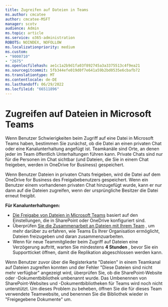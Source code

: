 ```yaml
---
title: Zugreifen auf Dateien in Teams
ms.author: cmcatee
author: cmcatee-MSFT
manager: scotv
audience: Admin
ms.topic: article
ms.service: o365-administration
ROBOTS: NOINDEX, NOFOLLOW
ms.localizationpriority: medium
ms.custom:
- "9000710"
- "2675"
ms.openlocfilehash: ae1c1a2b9d1fa03f892745a3a3375513c4f9ea21
ms.sourcegitcommit: 5fb344efe019d0f7e641a59b2bd0535e6cbafb72
ms.translationtype: MT
ms.contentlocale: de-DE
ms.lasthandoff: 06/29/2022
ms.locfileid: "66511896"
---
```

# <a name="accessing-files-in-microsoft-teams"></a>Zugreifen auf Dateien in Microsoft Teams

Wenn Benutzer Schwierigkeiten beim Zugriff auf eine Datei in Microsoft Teams haben, bestimmen Sie zunächst, ob die Datei an einen privaten Chat oder eine Kanalunterhaltung angefügt ist. Teamkanäle sind Orte, an denen jeder im Team öffentlich Unterhaltungen führen kann. Private Chats sind nur für die Personen im Chat sichtbar (und Dateien, die Sie in einem Chat freigeben, werden in OneDrive for Business) gespeichert.

Wenn Benutzer Dateien in privaten Chats freigeben, wird die Datei auf dem OneDrive for Business des Freigabebenutzers gespeichert. Wenn ein Benutzer einem vorhandenen privaten Chat hinzugefügt wurde, kann er nur dann auf die Dateien zugreifen, wenn der ursprüngliche Besitzer die Datei erneut freigibt.    

**Für Kanalunterhaltungen:**

- [Die Freigabe von Dateien in Microsoft Teams](https://docs.microsoft.com/MicrosoftTeams/sharing-files-in-teams) basiert auf den Einstellungen, die in SharePoint oder OneDrive konfiguriert sind. 
- Überprüfen [Sie die Zusammenarbeit an Dateien mit Ihrem Team](https://support.microsoft.com/topic/collaborate-on-files-in-microsoft-teams-9b200289-dbac-4823-85bd-628a5c7bb0ae) , um mehr darüber zu erfahren, wie Teams Es Ihrer Organisation ermöglicht, Dateien freizugeben und daran zusammenzuarbeiten. 
- Wenn für neue Teammitglieder beim Zugriff auf Dateien eine Verzögerung auftritt, warten Sie mindestens **4 Stunden** , bevor Sie ein Supportticket öffnen, damit die Replikation abgeschlossen werden kann. 

Wenn Benutzer zuvor über die Registerkarte "Dateien" in einem Teamkanal auf Dateien zugreifen konnten und der Fehler "Diese Dateien sind nicht mehr verfügbar" angezeigt wird, überprüfen Sie, ob die SharePoint-Website oder -Dokumentbibliothek umbenannt wurde. Das Umbenennen von SharePoint-Websites und -Dokumentbibliotheken für Teams wird noch nicht unterstützt. Um dieses Problem zu beheben, öffnen Sie die für dieses Team verwendete Teamwebsite, und benennen Sie die Bibliothek wieder in "Freigegebene Dokumente" um.